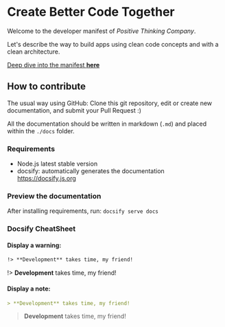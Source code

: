 # Create Better Code Together
Welcome to the developer manifest of <em>Positive Thinking Company</em>.

Let's describe the way to build apps using clean code concepts and with a clean architecture.

[Deep dive into the manifest **here**](./common/README.md)

## How to contribute
The usual way using GitHub: Clone this git repository, edit or create new documentation, and submit your Pull Request :)

All the documentation should be written in markdown (`.md`) and placed within the `./docs` folder.

### Requirements
- Node.js latest stable version
- docsify: automatically generates the documentation
https://docsify.js.org

### Preview the documentation

After installing requirements, run:
`docsify serve docs`

### Docsify CheatSheet

#### Display a warning:
```md
!> **Development** takes time, my friend!
```
!> **Development** takes time, my friend!

#### Display a note:
```md
> **Development** takes time, my friend!
```
> **Development** takes time, my friend!